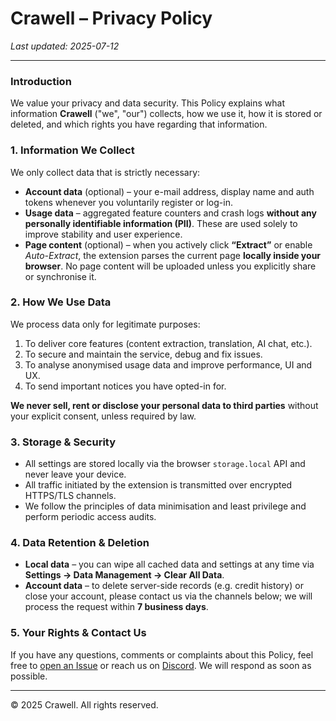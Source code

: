 # Crawell – Privacy Policy

_Last updated: 2025-07-12_

---

### Introduction
We value your privacy and data security. This Policy explains what information **Crawell** ("we", "our") collects, how we use it, how it is stored or deleted, and which rights you have regarding that information.

### 1. Information We Collect
We only collect data that is strictly necessary:
* **Account data** (optional) – your e-mail address, display name and auth tokens whenever you voluntarily register or log-in.
* **Usage data** – aggregated feature counters and crash logs **without any personally identifiable information (PII)**. These are used solely to improve stability and user experience.
* **Page content** (optional) – when you actively click **“Extract”** or enable *Auto-Extract*, the extension parses the current page **locally inside your browser**. No page content will be uploaded unless you explicitly share or synchronise it.

### 2. How We Use Data
We process data only for legitimate purposes:
1. To deliver core features (content extraction, translation, AI chat, etc.).
2. To secure and maintain the service, debug and fix issues.
3. To analyse anonymised usage data and improve performance, UI and UX.
4. To send important notices you have opted-in for.

**We never sell, rent or disclose your personal data to third parties** without your explicit consent, unless required by law.

### 3. Storage & Security
* All settings are stored locally via the browser `storage.local` API and never leave your device.
* All traffic initiated by the extension is transmitted over encrypted HTTPS/TLS channels.
* We follow the principles of data minimisation and least privilege and perform periodic access audits.

### 4. Data Retention & Deletion
* **Local data** – you can wipe all cached data and settings at any time via **Settings → Data Management → Clear All Data**.
* **Account data** – to delete server-side records (e.g. credit history) or close your account, please contact us via the channels below; we will process the request within **7 business days**.

### 5. Your Rights & Contact Us
If you have any questions, comments or complaints about this Policy, feel free to [open an Issue](https://github.com/kamjin3086/Crawell/issues/new) or reach us on [Discord](https://discord.gg/stDBJE8tva). We will respond as soon as possible.


---

© 2025 Crawell. All rights reserved.
